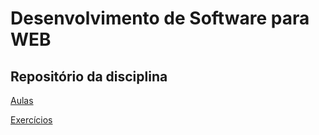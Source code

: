 # Desenvolvimento de Software para WEB 

## Repositório da disciplina 

[Aulas](aulas)

[Exercícios](exercicios)



